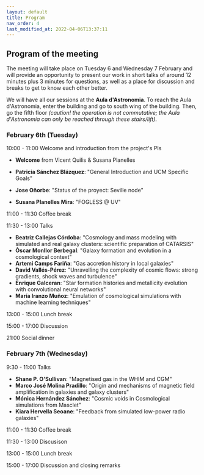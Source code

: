 ```yaml
---
layout: default
title: Program
nav_order: 4
last_modified_at: 2022-04-06T13:37:11
---
```


## Program of the meeting

The meeting will take place on Tuesday 6 and Wednesday 7 February and will provide an opportunity to present our work in short talks of around 12 minutes plus 3 minutes for questions, as well as a place for discussion and breaks to get to know each other better.

We will have all our sessions at the **Aula d'Astronomia**. To reach the Aula d'Astronomia, enter the building and go to south wing of the building. Then, go the fifth floor *(caution! the operation is not commutative; the Aula d'Astronomia can only be reached through these stairs/lift)*.

### February 6th (Tuesday)

10:00 - 11:00 Welcome and introduction from the project's PIs

  - **Welcome** from Vicent Quilis & Susana Planelles
    
  - **Patricia Sánchez Blázquez**: "General Introduction and UCM Specific Goals"
  - **Jose Oñorbe**: "Status of the proyect: Seville node"
  - **Susana Planelles Mira**: "FOGLESS @ UV"
    
11:00 - 11:30  Coffee break

11:30 - 13:00  Talks

  - **Beatriz Callejas Córdoba**: "Cosmology and mass modeling with simulated and real galaxy clusters: scientific preparation of CATARSIS"
  - **Òscar Monllor Berbegal**: "Galaxy formation and evolution in a cosmological context"
  - **Artemi Camps Fariña**: "Gas accretion history in local galaxies"
  - **David Vallés-Pérez**: "Unravelling the complexity of cosmic flows: strong gradients, shock waves and turbulence"
  - **Enrique Galceran**: "Star formation histories and metallicity evolution with convolutional neural networks"
  - **María Iranzo Muñoz**: "Emulation of cosmological simulations with machine learning techniques"

13:00 - 15:00  Lunch break

15:00 - 17:00  Discussion

21:00 Social dinner

### February 7th (Wednesday)

9:30 - 11:00  Talks

  - **Shane P. O'Sullivan**: "Magnetised gas in the WHIM and CGM"
  - **Marco José Molina Pradillo**: "Origin and mechanisms of magnetic field amplification in galaxies and galaxy clusters"
  - **Mónica Hernández Sánchez**: "Cosmic voids in Cosmological simulations from Masclet"
  - **Kiara Hervella Seoane**: "Feedback from simulated low-power radio galaxies"
    
11:00 - 11:30  Coffee break

11:30 - 13:00  Discusison

13:00 - 15:00  Lunch break

15:00 - 17:00  Discussion and closing remarks
